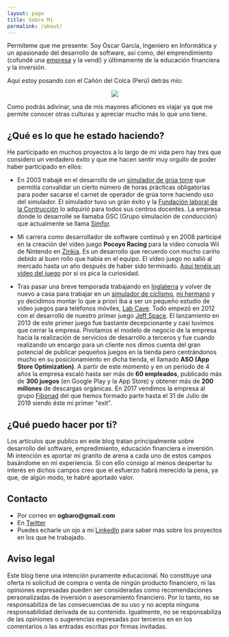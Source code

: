 ```yaml
---
layout: page
title: Sobre Mí
permalink: /about/
---
```


Permíteme que me presente: Soy Óscar García, Ingeniero en Informática y un apasionado del desarrollo de software, así como, del emprendimiento (cofundé una [empresa](https://labcavegames.com) y la vendí) y últimamente de la educación financiera y la inversión.

Aquí estoy posando con el Cañón del Colca (Perú) detrás mío:

<p align="center">
<img src="{{ site.baseurl }}/images/sobre-mi.jpg"/>
</p>

Como podrás adivinar, una de mis mayores aficiones es viajar ya que me permite conocer otras culturas y apreciar mucho más lo que uno tiene.

## ¿Qué es lo que he estado haciendo?

He participado en muchos proyectos a lo largo de mi vida pero hay tres que considero un verdadero éxito y que me hacen sentir muy orgullo de poder haber participado en ellos:   

* En 2003 trabajé en el desarrollo de un [simulador de grúa torre](http://simfor.es/wp/?portfolio=grua-torre) que permitía convalidar un cierto número de horas prácticas obligatorias para poder sacarse el carnet de operador de grúa torre haciendo uso del simulador. El simulador tuvo un grán éxito y la [Fundación laboral de la Contrucción](https://www.fundacionlaboral.org) lo adquirió para todos sus centros docentes. La empresa donde lo desarrollé se llamaba GSC (Grupo simulación de conducción) que actualmente se llama [Simfor](http://simfor.es/wp/). 

* Mi carrera como desarrollador de software continuó y en 2008 participé en la creación del vídeo juego __Pocoyo Racing__ para la vídeo consola Wii de Nintendo en [Zinkia](https://www.zinkia.com/es). Es un desarrollo que recuerdo con mucho cariño debido al buen rollo que había en el equipo. El vídeo juego no salió al mercado hasta un año después de haber sido terminado. [Aquí tenéis un vídeo del juego](https://www.youtube.com/watch?v=1plG9CRfcJc) por si os pica la curiosidad.

* Tras pasar una breve temporada trabajando en [Inglaterra](http://www.codemasters.com) y volver de nuevo a casa para trabajar en un [simulador de ciclismo](https://www.bkool.com/es), [mi hermano](https://www.linkedin.com/in/fernandogarciabaro/) y yo decidimos montar lo que a priori iba a ser un pequeño estudio de vídeo juegos para teléfonos móviles, [Lab Cave](https://labcavegames.com). Todo empezó en 2012 con el desarrollo de nuestro primer juego [Jeff Space](https://apps.apple.com/es/app/jeff-space-action-packed-arcade-shooting-game/id604698524). El lanzamiento en 2013 de este primer juego fue bastante decepcionante y casi tuvimos que cerrar la empresa. Pivotamos el modelo de negocio de la empresa hacia la realización de servicios de desarrollo a terceros y fue cuando realizando un encargo para un cliente nos dimos cuenta del gran potencial de publicar pequeños juegos en la tienda pero centrándonos mucho en su posicionamiento en dicha tienda, el llamado __ASO (App Store Optimization)__. A partir de este momento y en un período de 4 años la empresa escaló hasta ser más de __60 empleados__, publicado más de __300 juegos__ (en Google Play y la App Store) y obtener más de __200 millones__ de descargas orgánicas. En 2017 vendimos la empresa al grupo [Fibonad](https://www.fibonad.com) del que hemos formado parte hasta el 31 de Julio de 2019 siendo éste mi primer "exit".

## ¿Qué puedo hacer por ti?

Los artículos que publico en este blog tratan principalmente sobre desarrollo del software, empredimiento, educación financiera e inversión. Mi intención es aportar mi granito de arena a cada uno de estos campos basándome en mi experiencia. Si con ello consigo al menos despertar tu interés en dichos campos creo que el esfuerzo habrá merecido la pena, ya que, de algún modo, te habré aportado valor.

## Contacto

* Por correo en __ogbaro@gmail.com__
* En [Twitter](https://twitter.com/ogbaro)
* Puedes echarle un ojo a mi [LinkedIn](https://www.linkedin.com/in/ogbaro/) para saber más sobre los proyectos en los que he trabajado.

## Aviso legal

Este blog tiene una intención puramente educacional. No constituye una oferta ni solicitud de compra o venta de ningún producto financiero, ni las opiniones expresadas pueden ser consideradas como recomendaciones personalizadas de inversión o asesoramiento financiero. Por lo tanto, no se responsabiliza de las consecuencias de su uso y no acepta ninguna responsabilidad derivada de su contenido. Igualmente, no se responsabiliza de las opiniones o sugerencias expresadas por terceros en en los comentarios o las entradas escritas por firmas invitadas.
